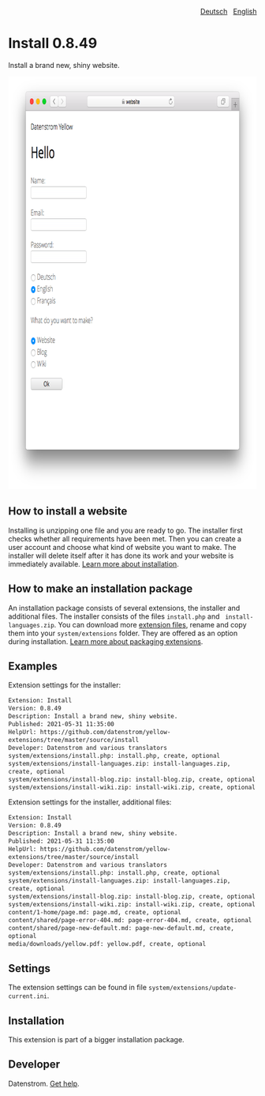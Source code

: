 <p align="right"><a href="README-de.md">Deutsch</a> &nbsp; <a href="README.md">English</a></p>

Install 0.8.49
==============
Install a brand new, shiny website.

<p align="center"><img src="install-screenshot.png?raw=true" width="795" height="836" alt="Screenshot"></p>

## How to install a website

Installing is unzipping one file and you are ready to go. The installer first checks whether all requirements have been met. Then you can create a user account and choose what kind of website you want to make. The installer will delete itself after it has done its work and your website is immediately available. [Learn more about installation](https://datenstrom.se/yellow/help/how-to-get-started).

## How to make an installation package

An installation package consists of several extensions, the installer and additional files. The installer consists of the files `install.php` and ` install-languages.zip`. You can download more [extension files](https://github.com/datenstrom/yellow-extensions/tree/master/zip), rename and copy them into your `system/extensions` folder. They are offered as an option during installation. [Learn more about packaging extensions](https://github.com/datenstrom/yellow-extensions/tree/master/source/publish).

## Examples

Extension settings for the installer:

~~~
Extension: Install
Version: 0.8.49
Description: Install a brand new, shiny website.
Published: 2021-05-31 11:35:00
HelpUrl: https://github.com/datenstrom/yellow-extensions/tree/master/source/install
Developer: Datenstrom and various translators
system/extensions/install.php: install.php, create, optional
system/extensions/install-languages.zip: install-languages.zip, create, optional
system/extensions/install-blog.zip: install-blog.zip, create, optional
system/extensions/install-wiki.zip: install-wiki.zip, create, optional
~~~

Extension settings for the installer, additional files:

~~~
Extension: Install
Version: 0.8.49
Description: Install a brand new, shiny website.
Published: 2021-05-31 11:35:00
HelpUrl: https://github.com/datenstrom/yellow-extensions/tree/master/source/install
Developer: Datenstrom and various translators
system/extensions/install.php: install.php, create, optional
system/extensions/install-languages.zip: install-languages.zip, create, optional
system/extensions/install-blog.zip: install-blog.zip, create, optional
system/extensions/install-wiki.zip: install-wiki.zip, create, optional
content/1-home/page.md: page.md, create, optional
content/shared/page-error-404.md: page-error-404.md, create, optional
content/shared/page-new-default.md: page-new-default.md, create, optional
media/downloads/yellow.pdf: yellow.pdf, create, optional
~~~

## Settings

The extension settings can be found in file `system/extensions/update-current.ini`.

## Installation

This extension is part of a bigger installation package.

## Developer

Datenstrom. [Get help](https://datenstrom.se/yellow/help/).

